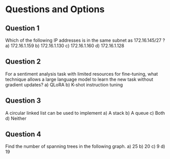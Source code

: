 # Questions and Options

## Question 1

Which of the following IP addresses is in the same subnet as 172.16.145/27 ?
a) 172.16.1.159
b) 172.16.1.130
c) 172.16.1.160
d) 172.16.1.128

## Question 2

For a sentiment analysis task with limited resources for fine-tuning, what technique allows a large language model to learn the new task without gradient updates?
a) QLoRA
b) K-shot instruction tuning

## Question 3

A circular linked list can be used to implement
a) A stack
b) A queue
c) Both
d) Neither

## Question 4

Find the number of spanning trees in the following graph.
a) 25
b) 20
c) 9
d) 19
